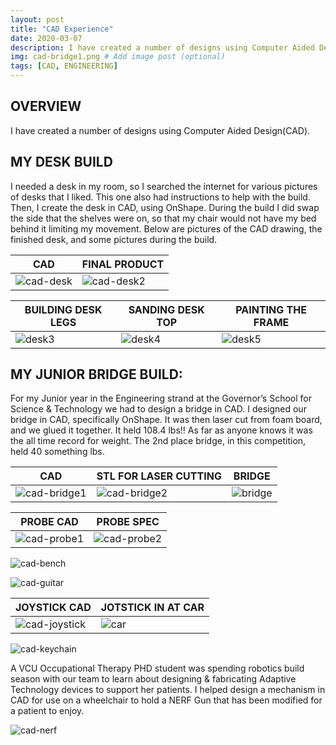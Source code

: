 ```yaml
---
layout: post
title: "CAD Experience"
date: 2020-03-07
description: I have created a number of designs using Computer Aided Design(CAD). # Add post description (optional)
img: cad-bridge1.png # Add image post (optional)
tags: [CAD, ENGINEERING]
---
```





## OVERVIEW

I have created a number of designs using Computer Aided Design(CAD).

## MY DESK BUILD

I needed a desk in my room, so I searched the internet for various pictures of desks that I liked.  This one also had instructions to help with the build.  Then, I create the desk in CAD, using OnShape.  During the build I did swap the side that the shelves were on, so that my chair would not have my bed behind it limiting my movement. Below are pictures of the CAD drawing, the finished desk, and some pictures during the build.

CAD | FINAL PRODUCT
--- | -------------
![cad-desk](http://natgrrl.github.io/assets/img/cad-desk.png) |  ![cad-desk2](http://natgrrl.github.io/assets/img/cad-desk2.jpg)


BUILDING DESK LEGS | SANDING DESK TOP | PAINTING THE FRAME
------------------ | ---------------- | ------------------
![desk3](http://natgrrl.github.io/assets/img/desk3.jpg) | ![desk4](http://natgrrl.github.io/assets/img/desk4.jpg) | ![desk5](http://natgrrl.github.io/assets/img/desk5.jpg)

## MY JUNIOR BRIDGE BUILD:
For my Junior year in the Engineering strand at the Governor’s School for Science & Technology we had to design a bridge in CAD. I designed our bridge in CAD, specifically OnShape. It was then laser cut from foam board, and we glued it together. It held 108.4 lbs!! As far as anyone knows it was the all time record for weight. The 2nd place bridge, in this competition, held 40 something lbs.

CAD | STL FOR LASER CUTTING | BRIDGE 
--- | --------------------- | ------
![cad-bridge1](http://natgrrl.github.io/assets/img/cad-bridge1.png) | ![cad-bridge2](http://natgrrl.github.io/assets/img/cad-bridge2.png) | ![bridge](http://natgrrl.github.io/assets/img/Bridge1.jpg)

PROBE CAD | PROBE SPEC
--------- | ----------
![cad-probe1](http://natgrrl.github.io/assets/img/cad-probe1.png) | ![cad-probe2](http://natgrrl.github.io/assets/img/cad-probe2.png)

![cad-bench](http://natgrrl.github.io/assets/img/cad-bench.png)

![cad-guitar](http://natgrrl.github.io/assets/img/cad-guitar.png)

JOYSTICK CAD | JOTSTICK IN AT CAR
------------ | ------------------
![cad-joystick](http://natgrrl.github.io/assets/img/cad-joystick.png) | ![car](http://natgrrl.github.io/assets/img/at1.jpg)

![cad-keychain](http://natgrrl.github.io/assets/img/cad-keychain.png)


A VCU Occupational Therapy PHD student was spending robotics build season with our team to learn about designing &  fabricating Adaptive Technology devices to support her patients.  I helped design a mechanism in CAD for use on a wheelchair to hold a NERF Gun that has been modified for a patient to enjoy.

![cad-nerf](http://natgrrl.github.io/assets/img/cad-nerf.png)


